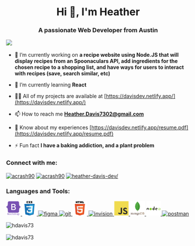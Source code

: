
<h1 align="center">Hi 👋, I'm Heather</h1>
<h3 align="center">A passionate Web Developer from Austin</h3>
    <img src="https://readme-typing-svg.herokuapp.com?size=30&duration=5001&color=C3B1E1&vCenter=true&center=true&width=460&lines=software+engineer;nerd+of+all+trades;learning+enthusiast" </p>

- 🔭 I’m currently working on **a recipe website using Node.JS that will display recipes from an Spoonaculars API, add ingredients for the chosen recipe to a shopping list, and have ways for users to interact with recipes (save, search similar, etc)**

- 🌱 I’m currently learning **React**

- 👨‍💻 All of my projects are available at [https://davisdev.netlify.app/](https://davisdev.netlify.app/)

- 📫 How to reach me **Heather.Davis7302@gmail.com**

- 📄 Know about my experiences [https://davisdev.netlify.app/resume.pdf](https://davisdev.netlify.app/resume.pdf)

- ⚡ Fun fact **I have a baking addiction, and a plant problem**

<h3 align="left">Connect with me:</h3>
<p align="left">
<a href="https://codepen.io/acrash90" target="blank"><img align="center" src="https://raw.githubusercontent.com/rahuldkjain/github-profile-readme-generator/master/src/images/icons/Social/codepen.svg" alt="acrash90" height="30" width="40" /></a>
<a href="https://twitter.com/acrash90" target="blank"><img align="center" src="https://raw.githubusercontent.com/rahuldkjain/github-profile-readme-generator/master/src/images/icons/Social/twitter.svg" alt="acrash90" height="30" width="40" /></a>
<a href="https://linkedin.com/in/heather-davis-dev/" target="blank"><img align="center" src="https://raw.githubusercontent.com/rahuldkjain/github-profile-readme-generator/master/src/images/icons/Social/linked-in-alt.svg" alt="heather-davis-dev/" height="30" width="40" /></a>
</p>

<h3 align="left">Languages and Tools:</h3>
<p align="left"> <a href="https://getbootstrap.com" target="_blank" rel="noreferrer"> <img src="https://raw.githubusercontent.com/devicons/devicon/master/icons/bootstrap/bootstrap-plain-wordmark.svg" alt="bootstrap" width="40" height="40"/> </a> <a href="https://www.w3schools.com/css/" target="_blank" rel="noreferrer"> <img src="https://raw.githubusercontent.com/devicons/devicon/master/icons/css3/css3-original-wordmark.svg" alt="css3" width="40" height="40"/> </a> <a href="https://www.figma.com/" target="_blank" rel="noreferrer"> <img src="https://www.vectorlogo.zone/logos/figma/figma-icon.svg" alt="figma" width="40" height="40"/> </a> <a href="https://git-scm.com/" target="_blank" rel="noreferrer"> <img src="https://www.vectorlogo.zone/logos/git-scm/git-scm-icon.svg" alt="git" width="40" height="40"/> </a> <a href="https://www.w3.org/html/" target="_blank" rel="noreferrer"> <img src="https://raw.githubusercontent.com/devicons/devicon/master/icons/html5/html5-original-wordmark.svg" alt="html5" width="40" height="40"/> </a> <a href="https://www.invisionapp.com/" target="_blank" rel="noreferrer"> <img src="https://www.vectorlogo.zone/logos/invisionapp/invisionapp-icon.svg" alt="invision" width="40" height="40"/> </a> <a href="https://developer.mozilla.org/en-US/docs/Web/JavaScript" target="_blank" rel="noreferrer"> <img src="https://raw.githubusercontent.com/devicons/devicon/master/icons/javascript/javascript-original.svg" alt="javascript" width="40" height="40"/> </a> <a href="https://www.mongodb.com/" target="_blank" rel="noreferrer"> <img src="https://raw.githubusercontent.com/devicons/devicon/master/icons/mongodb/mongodb-original-wordmark.svg" alt="mongodb" width="40" height="40"/> </a> <a href="https://nodejs.org" target="_blank" rel="noreferrer"> <img src="https://raw.githubusercontent.com/devicons/devicon/master/icons/nodejs/nodejs-original-wordmark.svg" alt="nodejs" width="40" height="40"/> </a> <a href="https://postman.com" target="_blank" rel="noreferrer"> <img src="https://www.vectorlogo.zone/logos/getpostman/getpostman-icon.svg" alt="postman" width="40" height="40"/> </a> </p>

<p><img align="center" src="https://github-readme-stats.vercel.app/api/top-langs?username=hdavis73&show_icons=true&locale=en&layout=compact" alt="hdavis73" /></p>

<p><img align="center" src="https://github-readme-streak-stats.herokuapp.com/?user=hdavis73&" alt="hdavis73" /></p>

<!-- [![Anurag's GitHub stats](https://github-readme-stats.vercel.app/api?username=hdavis73)](https://github.com/anuraghazra/github-readme-stats) -->
